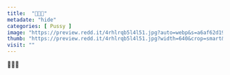 ```yaml
---
title:  "🤤🤤🤤"
metadate: "hide"
categories: [ Pussy ]
image: "https://preview.redd.it/4rhlrqb5l4l51.jpg?auto=webp&s=a6af62d19eea3a80bfa2624868f7d176763f4765"
thumb: "https://preview.redd.it/4rhlrqb5l4l51.jpg?width=640&crop=smart&auto=webp&s=5cdf06eef6aceeaa94ee1464b64f3e024c05dd72"
visit: ""
---
```

🤤🤤🤤
